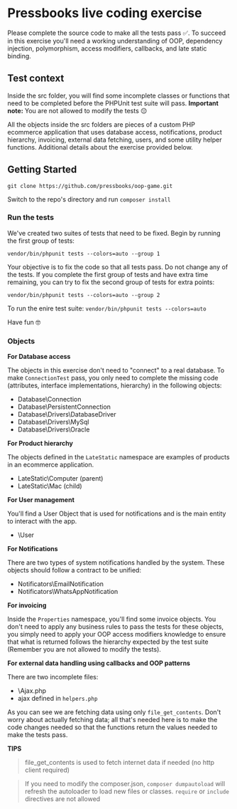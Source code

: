 # Pressbooks live coding exercise

Please complete the source code to make all the tests pass ✅. To succeed in this exercise you'll need a working understanding of OOP, dependency injection, polymorphism, access modifiers, callbacks, and late static binding.

## Test context

Inside the src folder, you will find some incomplete classes or functions that need to be completed before the PHPUnit test suite will pass. **Important note:** You are not allowed to modify the tests 😔

All the objects inside the src folders are pieces of a custom PHP ecommerce application that uses database access, notifications, product hierarchy, invoicing, external data fetching, users, and some utility helper functions. Additional details about the exercise provided below.

## Getting Started
`git clone https://github.com/pressbooks/oop-game.git`

Switch to the repo's directory and run `composer install`

### Run the tests

We've created two suites of tests that need to be fixed. Begin by running the first group of tests:

`vendor/bin/phpunit tests --colors=auto --group 1`

Your objective is to fix the code so that all tests pass. Do not change any of the tests. If you complete the first group of tests and have extra time remaining, you can try to fix the second group of tests for extra points:

`vendor/bin/phpunit tests --colors=auto --group 2`

To run the enire test suite: `vendor/bin/phpunit tests --colors=auto`

Have fun 🤓

### Objects

**For Database access**

The objects in this exercise don't need to "connect" to a real database. To make `ConnectionTest` pass, you only need to complete the missing code (attributes, interface implementations, hierarchy) in the following objects: 

* Database\Connection
* Database\PersistentConnection
* Database\Drivers\DatabaseDriver
* Database\Drivers\MySql
* Database\Drivers\Oracle

**For Product hierarchy**

The objects defined in the `LateStatic` namespace are examples of products in an ecommerce application.

* LateStatic\Computer (parent)
* LateStatic\Mac (child)

**For User management**

You'll find a User Object that is used for notifications and is the main entity to interact with the app.

* \User

**For Notifications**

There are two types of system notifications handled by the system. These objects should follow a contract to be unified:

* Notificators\EmailNotification
* Notificators\WhatsAppNotification

**For invoicing**

Inside the `Properties` namespace, you'll find some invoice objects. You don't need to apply any business rules to pass the tests for these objects, you simply need to apply your OOP access modifiers knowledge to ensure that what is returned follows the hierarchy expected by the test suite (Remember you are not allowed to modify the tests).

**For external data handling using callbacks and OOP patterns**

There are two incomplete files:

* \Ajax.php
* ajax defined in `helpers.php`

As you can see we are fetching data using only `file_get_contents`. Don't worry about actually fetching data; all that's needed here is to make the code changes needed so that the functions return the values needed to make the tests pass.

**TIPS**
> file_get_contents is used to fetch internet data if needed (no http client required)

> If you need to modify the composer.json, `composer dumpautoload` will refresh the autoloader to load new files or classes. `require` or `include` directives are not allowed
